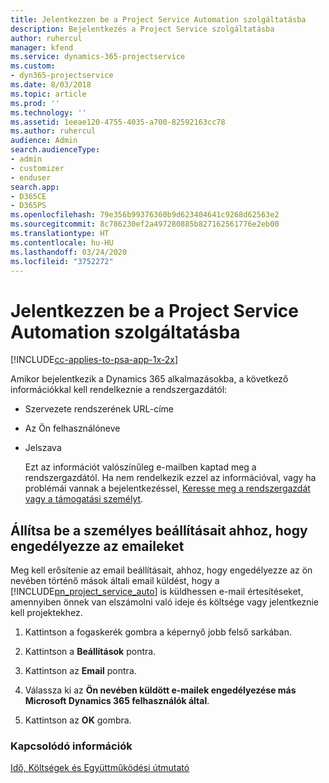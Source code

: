 ```yaml
---
title: Jelentkezzen be a Project Service Automation szolgáltatásba
description: Bejelentkezés a Project Service szolgáltatásba
author: ruhercul
manager: kfend
ms.service: dynamics-365-projectservice
ms.custom:
- dyn365-projectservice
ms.date: 8/03/2018
ms.topic: article
ms.prod: ''
ms.technology: ''
ms.assetid: 1eeae120-4755-4035-a700-82592163cc78
ms.author: ruhercul
audience: Admin
search.audienceType:
- admin
- customizer
- enduser
search.app:
- D365CE
- D365PS
ms.openlocfilehash: 79e356b99376360b9d623404641c9268d62563e2
ms.sourcegitcommit: 8c786230ef2a497280885b827162561776e2eb00
ms.translationtype: HT
ms.contentlocale: hu-HU
ms.lasthandoff: 03/24/2020
ms.locfileid: "3752272"
---
```

# <a name="sign-in-to-project-service-automation"></a>Jelentkezzen be a Project Service Automation szolgáltatásba

[!INCLUDE[cc-applies-to-psa-app-1x-2x](../includes/cc-applies-to-psa-app-1x-2x.md)]

Amikor bejelentkezik a Dynamics 365 alkalmazásokba, a következő információkkal kell rendelkeznie a rendszergazdától:  
  
- Szervezete rendszerének URL-címe  
  
- Az Ön felhasználóneve  
  
- Jelszava  
  
  Ezt az információt valószínűleg e-mailben kaptad meg a rendszergazdától. Ha nem rendelkezik ezzel az információval, vagy ha problémái vannak a bejelentkezéssel, [Keresse meg a rendszergazdát vagy a támogatási személyt](../basics/find-administrator-support.md).  
  
## <a name="set-your-personal-options-to-allow-email"></a>Állítsa be a személyes beállításait ahhoz, hogy engedélyezze az emaileket  
 Meg kell erősítenie az email beállításait, ahhoz, hogy engedélyezze az ön nevében történő mások általi email küldést, hogy a [!INCLUDE[pn_project_service_auto](../includes/pn-project-service-auto.md)] is küldhessen e-mail értesítéseket, amennyiben önnek van elszámolni való ideje és költsége vagy jelentkeznie kell projektekhez.  
  
1.  Kattintson a fogaskerék gombra a képernyő jobb felső sarkában.  
  
2.  Kattintson a **Beállítások** pontra.  
  
3.  Kattintson az **Email** pontra.  
  
4.  Válassza ki az **Ön nevében küldött e-mailek engedélyezése más Microsoft Dynamics 365 felhasználók által**.  
  
5.  Kattintson az **OK** gombra.  
  
### <a name="see-also"></a>Kapcsolódó információk  
 [Idő, Költségek és Együttműködési útmutató](../project-service/time-expense-collaboration-guide.md)
